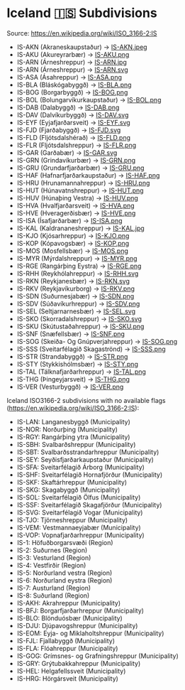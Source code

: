 # Iceland 🇮🇸 Subdivisions

Source: https://en.wikipedia.org/wiki/ISO_3166-2:IS

* IS-AKN (Akraneskaupstaður) -> [IS-AKN.jpeg](https://github.com/amckenna41/iso3166-flag-icons/blob/main/iso3166-2-icons/IS/IS-AKN.jpeg)
* IS-AKU (Akureyrarbær) -> [IS-AKU.png](https://github.com/amckenna41/iso3166-flag-icons/blob/main/iso3166-2-icons/IS/IS-AKU.png)
* IS-ARN (Árneshreppur) -> [IS-ARN.jpg](https://github.com/amckenna41/iso3166-flag-icons/blob/main/iso3166-2-icons/IS/IS-ARN.jpg)
* IS-ARN (Árneshreppur) -> [IS-ARN.svg](https://github.com/amckenna41/iso3166-flag-icons/blob/main/iso3166-2-icons/IS/IS-ARN.svg)
* IS-ASA (Ásahreppur) -> [IS-ASA.png](https://github.com/amckenna41/iso3166-flag-icons/blob/main/iso3166-2-icons/IS/IS-ASA.png)
* IS-BLA (Bláskógabyggð) -> [IS-BLA.png](https://github.com/amckenna41/iso3166-flag-icons/blob/main/iso3166-2-icons/IS/IS-BLA.png)
* IS-BOG (Borgarbyggð) -> [IS-BOG.png](https://github.com/amckenna41/iso3166-flag-icons/blob/main/iso3166-2-icons/IS/IS-BOG.png)
* IS-BOL (Bolungarvíkurkaupstaður) -> [IS-BOL.png](https://github.com/amckenna41/iso3166-flag-icons/blob/main/iso3166-2-icons/IS/IS-BOL.png)
* IS-DAB (Dalabyggð) -> [IS-DAB.png](https://github.com/amckenna41/iso3166-flag-icons/blob/main/iso3166-2-icons/IS/IS-DAB.png)
* IS-DAV (Dalvíkurbyggð) -> [IS-DAV.svg](https://github.com/amckenna41/iso3166-flag-icons/blob/main/iso3166-2-icons/IS/IS-DAV.svg)
* IS-EYF (Eyjafjarðarsveit) -> [IS-EYF.svg](https://github.com/amckenna41/iso3166-flag-icons/blob/main/iso3166-2-icons/IS/IS-EYF.svg)
* IS-FJD (Fjarðabyggð) -> [IS-FJD.svg](https://github.com/amckenna41/iso3166-flag-icons/blob/main/iso3166-2-icons/IS/IS-FJD.svg)
* IS-FLD (Fljótsdalshérað) -> [IS-FLD.png](https://github.com/amckenna41/iso3166-flag-icons/blob/main/iso3166-2-icons/IS/IS-FLD.png)
* IS-FLR (Fljótsdalshreppur) -> [IS-FLR.png](https://github.com/amckenna41/iso3166-flag-icons/blob/main/iso3166-2-icons/IS/IS-FLR.png)
* IS-GAR (Garðabær) -> [IS-GAR.svg](https://github.com/amckenna41/iso3166-flag-icons/blob/main/iso3166-2-icons/IS/IS-GAR.svg)
* IS-GRN (Grindavíkurbær) -> [IS-GRN.png](https://github.com/amckenna41/iso3166-flag-icons/blob/main/iso3166-2-icons/IS/IS-GRN.png)
* IS-GRU (Grundarfjarðarbær) -> [IS-GRU.png](https://github.com/amckenna41/iso3166-flag-icons/blob/main/iso3166-2-icons/IS/IS-GRU.png)
* IS-HAF (Hafnarfjarðarkaupstaður) -> [IS-HAF.png](https://github.com/amckenna41/iso3166-flag-icons/blob/main/iso3166-2-icons/IS/IS-HAF.png)
* IS-HRU (Hrunamannahreppur) -> [IS-HRU.png](https://github.com/amckenna41/iso3166-flag-icons/blob/main/iso3166-2-icons/IS/IS-HRU.png)
* IS-HUT (Húnavatnshreppur) -> [IS-HUT.png](https://github.com/amckenna41/iso3166-flag-icons/blob/main/iso3166-2-icons/IS/IS-HUT.png)
* IS-HUV (Húnaþing Vestra) -> [IS-HUV.png](https://github.com/amckenna41/iso3166-flag-icons/blob/main/iso3166-2-icons/IS/IS-HUV.png)
* IS-HVA (Hvalfjarðarsveit) -> [IS-HVA.png](https://github.com/amckenna41/iso3166-flag-icons/blob/main/iso3166-2-icons/IS/IS-HVA.png)
* IS-HVE (Hveragerðisbær) -> [IS-HVE.png](https://github.com/amckenna41/iso3166-flag-icons/blob/main/iso3166-2-icons/IS/IS-HVE.png)
* IS-ISA (Ísafjarðarbær) -> [IS-ISA.png](https://github.com/amckenna41/iso3166-flag-icons/blob/main/iso3166-2-icons/IS/IS-ISA.png)
* IS-KAL (Kaldrananeshreppur) -> [IS-KAL.jpg](https://github.com/amckenna41/iso3166-flag-icons/blob/main/iso3166-2-icons/IS/IS-KAL.jpg)
* IS-KJO (Kjósarhreppur) -> [IS-KJO.png](https://github.com/amckenna41/iso3166-flag-icons/blob/main/iso3166-2-icons/IS/IS-KJO.png)
* IS-KOP (Kópavogsbær) -> [IS-KOP.png](https://github.com/amckenna41/iso3166-flag-icons/blob/main/iso3166-2-icons/IS/IS-KOP.png)
* IS-MOS (Mosfellsbær) -> [IS-MOS.png](https://github.com/amckenna41/iso3166-flag-icons/blob/main/iso3166-2-icons/IS/IS-MOS.png)
* IS-MYR (Mýrdalshreppur) -> [IS-MYR.png](https://github.com/amckenna41/iso3166-flag-icons/blob/main/iso3166-2-icons/IS/IS-MYR.png)
* IS-RGE (Rangárþing Eystra) -> [IS-RGE.png](https://github.com/amckenna41/iso3166-flag-icons/blob/main/iso3166-2-icons/IS/IS-RGE.png)
* IS-RHH (Reykhólahreppur) -> [IS-RHH.svg](https://github.com/amckenna41/iso3166-flag-icons/blob/main/iso3166-2-icons/IS/IS-RHH.svg)
* IS-RKN (Reykjanesbær) -> [IS-RKN.svg](https://github.com/amckenna41/iso3166-flag-icons/blob/main/iso3166-2-icons/IS/IS-RKN.svg)
* IS-RKV (Reykjavíkurborg) -> [IS-RKV.png](https://github.com/amckenna41/iso3166-flag-icons/blob/main/iso3166-2-icons/IS/IS-RKV.png)
* IS-SDN (Suðurnesjabær) -> [IS-SDN.png](https://github.com/amckenna41/iso3166-flag-icons/blob/main/iso3166-2-icons/IS/IS-SDN.png)
* IS-SDV (Súðavíkurhreppur) -> [IS-SDV.png](https://github.com/amckenna41/iso3166-flag-icons/blob/main/iso3166-2-icons/IS/IS-SDV.png)
* IS-SEL (Seltjarnarnesbær) -> [IS-SEL.svg](https://github.com/amckenna41/iso3166-flag-icons/blob/main/iso3166-2-icons/IS/IS-SEL.svg)
* IS-SKO (Skorradalshreppur) -> [IS-SKO.svg](https://github.com/amckenna41/iso3166-flag-icons/blob/main/iso3166-2-icons/IS/IS-SKO.svg)
* IS-SKU (Skútustaðahreppur) -> [IS-SKU.png](https://github.com/amckenna41/iso3166-flag-icons/blob/main/iso3166-2-icons/IS/IS-SKU.png)
* IS-SNF (Snæfellsbær) -> [IS-SNF.png](https://github.com/amckenna41/iso3166-flag-icons/blob/main/iso3166-2-icons/IS/IS-SNF.png)
* IS-SOG (Skeiða- Og Gnúpverjahreppur) -> [IS-SOG.png](https://github.com/amckenna41/iso3166-flag-icons/blob/main/iso3166-2-icons/IS/IS-SOG.png)
* IS-SSS (Sveitarfélagið Skagaströnd) -> [IS-SSS.png](https://github.com/amckenna41/iso3166-flag-icons/blob/main/iso3166-2-icons/IS/IS-SSS.png)
* IS-STR (Strandabyggð) -> [IS-STR.png](https://github.com/amckenna41/iso3166-flag-icons/blob/main/iso3166-2-icons/IS/IS-STR.png)
* IS-STY (Stykkishólmsbær) -> [IS-STY.png](https://github.com/amckenna41/iso3166-flag-icons/blob/main/iso3166-2-icons/IS/IS-STY.png)
* IS-TAL (Tálknafjarðarhreppur) -> [IS-TAL.png](https://github.com/amckenna41/iso3166-flag-icons/blob/main/iso3166-2-icons/IS/IS-TAL.png)
* IS-THG (Þingeyjarsveit) -> [IS-THG.png](https://github.com/amckenna41/iso3166-flag-icons/blob/main/iso3166-2-icons/IS/IS-THG.png)
* IS-VER (Vesturbyggð) -> [IS-VER.png](https://github.com/amckenna41/iso3166-flag-icons/blob/main/iso3166-2-icons/IS/IS-VER.png)

Iceland ISO3166-2 subdivisions with no available flags (https://en.wikipedia.org/wiki/ISO_3166-2:IS):

* IS-LAN: Langanesbyggð (Municipality)
* IS-NOR: Norðurþing (Municipality)
* IS-RGY: Rangárþing ytra (Municipality)
* IS-SBH: Svalbarðshreppur (Municipality)
* IS-SBT: Svalbarðsstrandarhreppur (Municipality)
* IS-SEY: Seyðisfjarðarkaupstaður (Municipality)
* IS-SFA: Sveitarfélagið Árborg (Municipality)
* IS-SHF: Sveitarfélagið Hornafjörður (Municipality)
* IS-SKF: Skaftárhreppur (Municipality)
* IS-SKG: Skagabyggð (Municipality)
* IS-SOL: Sveitarfélagið Ölfus (Municipality)
* IS-SSF: Sveitarfélagið Skagafjörður (Municipality)
* IS-SVG: Sveitarfélagið Vogar (Municipality)
* IS-TJO: Tjörneshreppur (Municipality)
* IS-VEM: Vestmannaeyjabær (Municipality)
* IS-VOP: Vopnafjarðarhreppur (Municipality)
* IS-1: Höfuðborgarsvæði (Region)
* IS-2: Suðurnes (Region)
* IS-3: Vesturland (Region)
* IS-4: Vestfirðir (Region)
* IS-5: Norðurland vestra (Region)
* IS-6: Norðurland eystra (Region)
* IS-7: Austurland (Region)
* IS-8: Suðurland (Region)
* IS-AKH: Akrahreppur (Municipality)
* IS-BFJ: Borgarfjarðarhreppur (Municipality)
* IS-BLO: Blönduósbær (Municipality)
* IS-DJU: Djúpavogshreppur (Municipality)
* IS-EOM: Eyja- og Miklaholtshreppur (Municipality)
* IS-FJL: Fjallabyggð (Municipality)
* IS-FLA: Flóahreppur (Municipality)
* IS-GOG: Grímsnes- og Grafningshreppur (Municipality)
* IS-GRY: Grýtubakkahreppur (Municipality)
* IS-HEL: Helgafellssveit (Municipality)
* IS-HRG: Hörgársveit (Municipality)